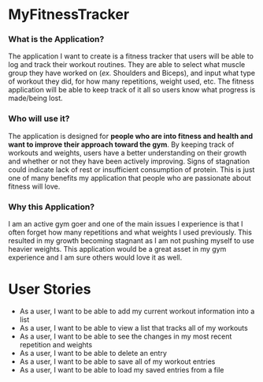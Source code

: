 # MyFitnessTracker

### What is the Application?

The application I want to create is a fitness tracker that users will be able to log and track their workout
routines. They are able to select what muscle group they have worked on (*ex.* Shoulders and Biceps), and input
what type of workout they did, for how many repetitions, weight used, etc. The fitness application
will be able to keep track of it all so users know what progress is made/being lost. 


### Who will use it?

The application is designed for **people who are into fitness and health and want to improve
their approach toward the gym**. By keeping track of workouts and weights, users have a better understanding
on their growth and whether or not they have been actively improving. Signs of stagnation could indicate
lack of rest or insufficient consumption of protein. This is just one of many benefits
my application that people who are passionate about fitness will love.

### Why this Application?

I am an active gym goer and one of the main issues I experience is that I often
forget how many repetitions and what weights I used previously. This resulted in my growth
becoming stagnant as I am not pushing myself to use heavier weights. This application would be a great
asset in my gym experience and I am sure others would love it as well. 

# User Stories

- As a user, I want to be able to add my current workout information into a list 
- As a user, I want to be able to view a list that tracks all of my workouts 
- As a user, I want to be able to see the changes in my most recent repetition and weights
- As a user, I want to be able to delete an entry
- As a user, I want to be able to save all of my workout entries
- As a user, I want to be able to load my saved entries from a file